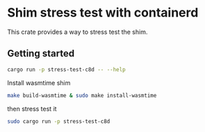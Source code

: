 # Shim stress test with containerd

This crate provides a way to stress test the shim.

## Getting started

```bash
cargo run -p stress-test-c8d -- --help
```

Install wasmtime shim
```bash
make build-wasmtime & sudo make install-wasmtime
```

then stress test it
```bash
sudo cargo run -p stress-test-c8d
```